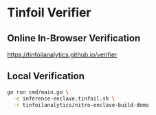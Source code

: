 # Tinfoil Verifier

## Online In-Browser Verification

https://tinfoilanalytics.github.io/verifier

## Local Verification

```bash
go run cmd/main.go \
  -e inference-enclave.tinfoil.sh \
  -r tinfoilanalytics/nitro-enclave-build-demo
```
